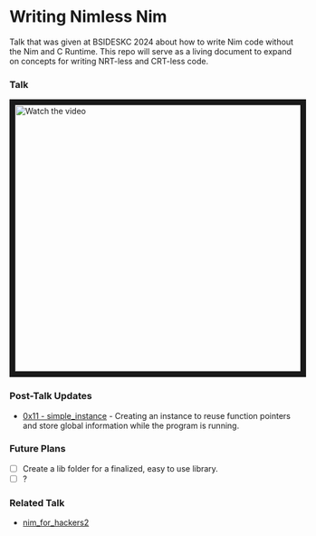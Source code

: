 # Writing Nimless Nim

Talk that was given at BSIDESKC 2024 about how to write Nim code without the Nim and C Runtime. This repo will serve as a living document to expand on concepts for writing NRT-less and CRT-less code.

### Talk
<a href="http://www.youtube.com/watch?feature=player_embedded&v=EXX3HmCG3pw" target="_blank">
 <img src="https://i.ytimg.com/vi/EXX3HmCG3pw/hqdefault.jpg?sqp=-oaymwEcCNACELwBSFXyq4qpAw4IARUAAIhCGAFwAcABBg==&rs=AOn4CLDuNaFoUdWBXPMUe9KbvO-GdZhJdg" alt="Watch the video" width="840" height="470" border="10" />
</a>

### Post-Talk Updates

* [0x11 - simple_instance](https://github.com/m4ul3r/writing_nimless/tree/main/src/0x11%20-%20simple_instance) - Creating an instance to reuse function pointers and store global information while the program is running.

### Future Plans

- [ ] Create a lib folder for a finalized, easy to use library.
- [ ] ?

### Related Talk
* [nim_for_hackers2](https://github.com/us-cyber-team/nim_for_hackers2)
